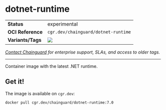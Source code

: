 <!--monopod:start-->
# dotnet-runtime
| | |
| - | - |
| **Status** | experimental |
| **OCI Reference** | `cgr.dev/chainguard/dotnet-runtime` |
| **Variants/Tags** | ![](https://storage.googleapis.com/chainguard-images-build-outputs/summary/dotnet-runtime.svg) |

*[Contact Chainguard](https://www.chainguard.dev/chainguard-images) for enterprise support, SLAs, and access to older tags.*

---
<!--monopod:end-->

Container image with the latest .NET runtime.

## Get it!

The image is available on `cgr.dev`:

    docker pull cgr.dev/chainguard/dotnet-runtime:7.0
